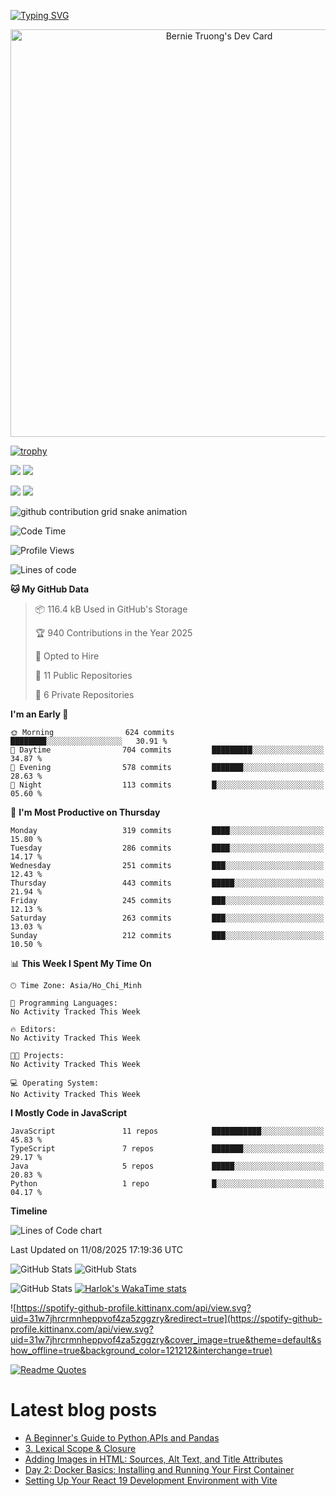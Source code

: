 [![Typing SVG](https://readme-typing-svg.demolab.com?font=Fira+Code&pause=1000&color=F37022&center=true&vCenter=true&random=true&width=435&lines=A+Senior+Student+at+FPT+University;A+Member+of+Japanese+Software+Club;A+Passionate+and+Curiosity+Developer)](https://git.io/typing-svg)

<div align="center">
   <a href="https://app.daily.dev/bernietruong">
      <img src="./devcard.png" width="652" alt="Bernie Truong's Dev Card"/>
   </a>
</div>

[![trophy](https://github-profile-trophy.vercel.app/?username=i-am-truong&theme=buddhism)](https://github.com/ryo-ma/github-profile-trophy)

![](https://raw.githubusercontent.com/i-am-truong/i-am-truong/master/generated/languages.svg#gh-dark-mode-only)
![](https://raw.githubusercontent.com/i-am-truong/i-am-truong/master/generated/overview.svg#gh-dark-mode-only)

![](https://raw.githubusercontent.com/i-am-truong/i-am-truong/master/generated/overview.svg#gh-light-mode-only)
![](https://raw.githubusercontent.com/i-am-truong/i-am-truong/master/generated/languages.svg#gh-light-mode-only)

<picture>
  <source
    media="(prefers-color-scheme: dark)"
    srcset="https://raw.githubusercontent.com/i-am-truong/i-am-truong/output/github-contribution-grid-snake-dark.svg"
  />
  <source
    media="(prefers-color-scheme: light)"
    srcset="https://raw.githubusercontent.com/i-am-truong/i-am-truong/output/github-contribution-grid-snake.svg"
  />
  <img
    alt="github contribution grid snake animation"
    src="https://raw.githubusercontent.com/i-am-truong/i-am-truong/output/github-contribution-grid-snake.svg"
  />
</picture>

<!--START_SECTION:waka-->
![Code Time](http://img.shields.io/badge/Code%20Time-14%20hrs%2031%20mins-blue)

![Profile Views](http://img.shields.io/badge/Profile%20Views-629-blue)

![Lines of code](https://img.shields.io/badge/From%20Hello%20World%20I%27ve%20Written-610.3%20thousand%20lines%20of%20code-blue)

**🐱 My GitHub Data** 

> 📦 116.4 kB Used in GitHub's Storage 
 > 
> 🏆 940 Contributions in the Year 2025
 > 
> 💼 Opted to Hire
 > 
> 📜 11 Public Repositories 
 > 
> 🔑 6 Private Repositories 
 > 
**I'm an Early 🐤** 

```text
🌞 Morning                624 commits         ████████░░░░░░░░░░░░░░░░░   30.91 % 
🌆 Daytime                704 commits         █████████░░░░░░░░░░░░░░░░   34.87 % 
🌃 Evening                578 commits         ███████░░░░░░░░░░░░░░░░░░   28.63 % 
🌙 Night                  113 commits         █░░░░░░░░░░░░░░░░░░░░░░░░   05.60 % 
```
📅 **I'm Most Productive on Thursday** 

```text
Monday                   319 commits         ████░░░░░░░░░░░░░░░░░░░░░   15.80 % 
Tuesday                  286 commits         ████░░░░░░░░░░░░░░░░░░░░░   14.17 % 
Wednesday                251 commits         ███░░░░░░░░░░░░░░░░░░░░░░   12.43 % 
Thursday                 443 commits         █████░░░░░░░░░░░░░░░░░░░░   21.94 % 
Friday                   245 commits         ███░░░░░░░░░░░░░░░░░░░░░░   12.13 % 
Saturday                 263 commits         ███░░░░░░░░░░░░░░░░░░░░░░   13.03 % 
Sunday                   212 commits         ███░░░░░░░░░░░░░░░░░░░░░░   10.50 % 
```


📊 **This Week I Spent My Time On** 

```text
🕑︎ Time Zone: Asia/Ho_Chi_Minh

💬 Programming Languages: 
No Activity Tracked This Week

🔥 Editors: 
No Activity Tracked This Week

🐱‍💻 Projects: 
No Activity Tracked This Week

💻 Operating System: 
No Activity Tracked This Week
```

**I Mostly Code in JavaScript** 

```text
JavaScript               11 repos            ███████████░░░░░░░░░░░░░░   45.83 % 
TypeScript               7 repos             ███████░░░░░░░░░░░░░░░░░░   29.17 % 
Java                     5 repos             █████░░░░░░░░░░░░░░░░░░░░   20.83 % 
Python                   1 repo              █░░░░░░░░░░░░░░░░░░░░░░░░   04.17 % 
```



**Timeline**

![Lines of Code chart](https://raw.githubusercontent.com/i-am-truong/i-am-truong/master/assets/bar_graph.png)


 Last Updated on 11/08/2025 17:19:36 UTC
<!--END_SECTION:waka-->

![GitHub Stats](https://github-readme-stats.vercel.app/api?username=i-am-truong&show=reviews,discussions_started,discussions_answered,prs_merged,prs_merged_percentage&theme=ambient_gradient&rank_icon=percentile&show_icons=true&include_all_commits=true&hide_border=true&count_private=true)
![GitHub Stats](https://streak-stats.demolab.com?user=i-am-truong&theme=ambient_gradient&hide_border=true)

![GitHub Stats](https://github-readme-stats.vercel.app/api/top-langs/?username=i-am-truong&theme=ambient_gradient&show_icons=true&hide_border=true&layout=compact)
[![Harlok's WakaTime stats](https://github-readme-stats.vercel.app/api/wakatime?username=iamtruong&theme=ambient_gradient&layout=compact&custom_title=Bernie%20Truong's%20WakaTime%20Stats)](https://github.com/anuraghazra/github-readme-stats)

![https://spotify-github-profile.kittinanx.com/api/view.svg?uid=31w7jhrcrmnheppvof4za5zggzry&redirect=true](https://spotify-github-profile.kittinanx.com/api/view.svg?uid=31w7jhrcrmnheppvof4za5zggzry&cover_image=true&theme=default&show_offline=true&background_color=121212&interchange=true)

[![Readme Quotes](https://quotes-github-readme.vercel.app/api?type=horizontal&theme=github_blue)](https://github.com/piyushsuthar/github-readme-quotes)


# Latest blog posts
<!-- BLOG-POST-LIST:START -->
- [A Beginner&#39;s Guide to Python,APIs and Pandas](https://dev.to/austin_oketch/a-beginners-guide-to-pythonapis-and-pandas-3j8d)
- [3. Lexical Scope &amp; Closure](https://dev.to/devrajsawant/3-lexical-scope-closure-4j92)
- [Adding Images in HTML: Sources, Alt Text, and Title Attributes](https://dev.to/sharique_siddiqui_8242dad/adding-images-in-html-sources-alt-text-and-title-attributes-5h06)
- [Day 2: Docker Basics: Installing and Running Your First Container](https://dev.to/pragnesh_patel/day-2-docker-basics-installing-and-running-your-first-container-431l)
- [Setting Up Your React 19 Development Environment with Vite](https://dev.to/a1guy/setting-up-your-react-19-development-environment-with-vite-4b7k)
<!-- BLOG-POST-LIST:END -->

<!-- START gadpp -->
